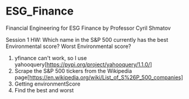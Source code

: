 # ESG_Finance
Financial Engineering for ESG Finance by Professor Cyril Shmatov

Session 1 HW:
Which name in the S&P 500 currently has the best Environmental score? Worst Environmental score?

1. yfinance can't work, so I use yahooquery[https://pypi.org/project/yahooquery/1.1.0/]
2. Scrape the S&P 500 tickers from the Wikipedia page[https://en.wikipedia.org/wiki/List_of_S%26P_500_companies]
3. Getting environmentScore
4. Find the best and worst
